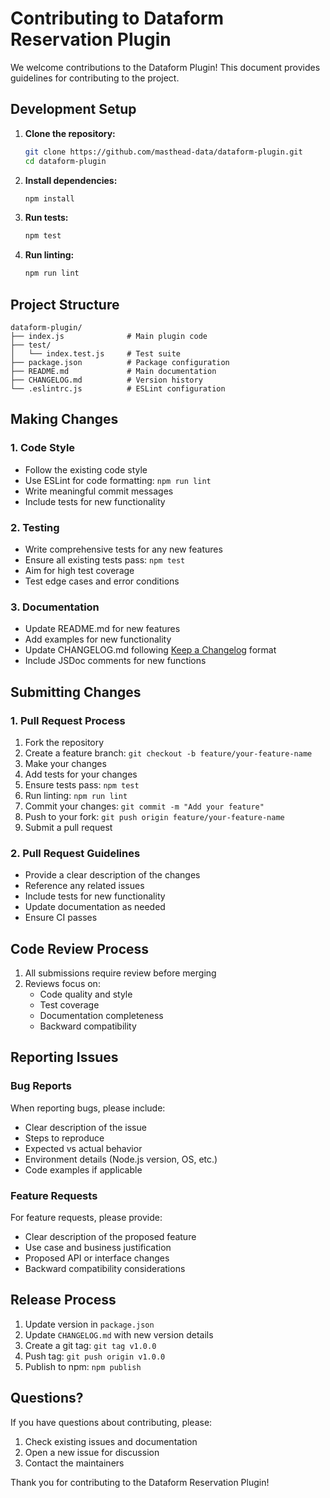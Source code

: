 # Contributing to Dataform Reservation Plugin

We welcome contributions to the Dataform Plugin! This document provides guidelines for contributing to the project.

## Development Setup

1. **Clone the repository:**

   ```bash
   git clone https://github.com/masthead-data/dataform-plugin.git
   cd dataform-plugin
   ```

2. **Install dependencies:**

   ```bash
   npm install
   ```

3. **Run tests:**

   ```bash
   npm test
   ```

4. **Run linting:**

   ```bash
   npm run lint
   ```

## Project Structure

```filetree
dataform-plugin/
├── index.js              # Main plugin code
├── test/
│   └── index.test.js     # Test suite
├── package.json          # Package configuration
├── README.md             # Main documentation
├── CHANGELOG.md          # Version history
└── .eslintrc.js          # ESLint configuration
```

## Making Changes

### 1. Code Style

- Follow the existing code style
- Use ESLint for code formatting: `npm run lint`
- Write meaningful commit messages
- Include tests for new functionality

### 2. Testing

- Write comprehensive tests for any new features
- Ensure all existing tests pass: `npm test`
- Aim for high test coverage
- Test edge cases and error conditions

### 3. Documentation

- Update README.md for new features
- Add examples for new functionality
- Update CHANGELOG.md following [Keep a Changelog](https://keepachangelog.com/) format
- Include JSDoc comments for new functions

## Submitting Changes

### 1. Pull Request Process

1. Fork the repository
2. Create a feature branch: `git checkout -b feature/your-feature-name`
3. Make your changes
4. Add tests for your changes
5. Ensure tests pass: `npm test`
6. Run linting: `npm run lint`
7. Commit your changes: `git commit -m "Add your feature"`
8. Push to your fork: `git push origin feature/your-feature-name`
9. Submit a pull request

### 2. Pull Request Guidelines

- Provide a clear description of the changes
- Reference any related issues
- Include tests for new functionality
- Update documentation as needed
- Ensure CI passes

## Code Review Process

1. All submissions require review before merging
2. Reviews focus on:
   - Code quality and style
   - Test coverage
   - Documentation completeness
   - Backward compatibility

## Reporting Issues

### Bug Reports

When reporting bugs, please include:

- Clear description of the issue
- Steps to reproduce
- Expected vs actual behavior
- Environment details (Node.js version, OS, etc.)
- Code examples if applicable

### Feature Requests

For feature requests, please provide:

- Clear description of the proposed feature
- Use case and business justification
- Proposed API or interface changes
- Backward compatibility considerations

## Release Process

1. Update version in `package.json`
2. Update `CHANGELOG.md` with new version details
3. Create a git tag: `git tag v1.0.0`
4. Push tag: `git push origin v1.0.0`
5. Publish to npm: `npm publish`

## Questions?

If you have questions about contributing, please:

1. Check existing issues and documentation
2. Open a new issue for discussion
3. Contact the maintainers

Thank you for contributing to the Dataform Reservation Plugin!
